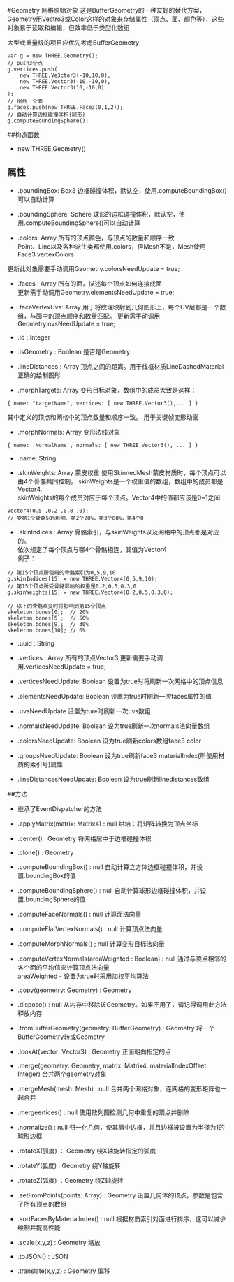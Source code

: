 #Geometry 网格原始对象
这是BufferGeometry的一种友好的替代方案，Geometry用Vectro3或Color这样的对象来存储属性（顶点、面、颜色等），这些对象易于读取和编辑，但效率低于类型化数组

大型或重量级的项目应优先考虑BufferGeometry

```apple js
var g = new THREE.Geometry();
// push3个点
g.vertices.push(
    new THREE.Ve3ctor3(-10,10,0),
    new THREE.Vector3(-10,-10,0),
    new THREE.Vector3(10,-10,0)
);
// 组合一个面
g.faces.push(new THREE.Face3(0,1,2));
// 自动计算边框碰撞体积(球形)
g.computeBoundingSphere();
```

##构造函数
* new THREE.Geometry()

## 属性
* .boundingBox: Box3
边框碰撞体积，默认空，使用.computeBoundingBox()可以自动计算

* .boundingSphere: Sphere
球形的边框碰撞体积，默认空，使用.computeBoundingSphere()可以自动计算

* .colors: Array
所有的顶点颜色，与顶点的数量和顺序一致<br/>
Point、Line以及各种派生类都使用.colors，但Mesh不是，Mesh使用Face3.vertexColors

更新此对象需要手动调用Geometry.colorsNeedUpdate = true;

* .faces : Array
所有的面，描述每个顶点如何连接成面<br/>
更新需手动调用Geometry.elementsNeedUpdate = true;

* .faceVertexUvs: Array
用于将纹理映射到几何图形上，每个UV层都是一个数组，与面中的顶点顺序和数量匹配。
更新需手动调用Geometry.nvsNeedUpdate = true;

* .id : Integer

* .isGeometry : Boolean
是否是Geometry

* .lineDistances : Array
顶点之间的距离。用于线框材质LineDashedMaterial正确的绘制图形

* .morphTargets: Array
变形目标对象，数组中的成员大致是这样：
```apple js
{ name: "targetName", vertices: [ new THREE.Vector3(),... ] }
```
其中定义的顶点和网格中的顶点数量和顺序一致。
用于关键帧变形动画

* .morphNormals: Array
变形法线对象
```apple js
{ name: 'NormalName', normals: [ new THREE.Vector3(), ... ] }
```

* .name: String

* .skinWeights: Array
蒙皮权重
使用SkinnedMesh蒙皮材质时，每个顶点可以由4个骨骼共同控制，
skinWeights是一个权重值的数组，数组中的成员都是Vector4.<br/>
skinWeights的每个成员对应于每个顶点。Vector4中的值都应该是0~1之间:<br/>
```apple js
Vector4(0.5 ,0.2 ,0.8 ,0);
// 受第1个骨骼50%影响、第2个20%，第3个80%，第4个0
```

* .skinIndices : Array
骨骼索引，与skinWeights以及网格中的顶点都是对应的。<br/>
依次规定了每个顶点与哪4个骨骼相连，其值为Vector4<br/>
例子：
```apple js
// 第15个顶点所使用的骨骼索引为0,5,9,10
g.skinIndices[15] = new THREE.Vector4(0,5,9,10);
// 第15个顶点所受骨骼影响的权重是0.2,0.5,0.3,0
g.skinWeights[15] = new THREE.Vector4(0.2,0.5,0.3,0);

// 以下的骨骼改变时将影响到第15个顶点
skeleton.bones[0];  // 20%
skeleton.bones[5];  // 50%
skeleton.bones[9];  // 30%
skeleton.bones[10]; // 0%
```

* .uuid : String

* .vertices : Array
所有的顶点Vector3,更新需要手动调用.verticesNeedUpdate = true;

* .verticesNeedUpdate: Boolean
设置为true时将刷新一次网格中的顶点信息

* .elementsNeedUpdate: Boolean
设置为true时刷新一次faces属性的值

* .uvsNeedUpdate
设置为ture时刷新一次uvs数组

* .normalsNeedUpdate: Boolean
设为true刷新一次normals法向量数组

* .colorsNeedUpdate: Boolean
设为true刷新colors数组face3 color

* .groupsNeedUpdate: Boolean
设为true刷新face3 materialIndex(所使用材质的索引号)属性

* .lineDistancesNeedUpdate: Boolean
设为true刷新linedistances数组


##方法

* 继承了EventDispatcher的方法
* .applyMatrix(matrix: Matrix4) : null
烘培：将矩阵转换为顶点坐标

* .center() : Geometry
将网格居中于边框碰撞体积

* .clone() : Geometry

* .computeBoundingBox() : null
自动计算立方体边框碰撞体积，并设置.boundingBox的值

* .computeBoundingSphere() : null
自动计算球形边框碰撞体积，并设置.boundingSphere的值

* .computeFaceNormals() : null
计算面法向量

* .computeFlatVertexNormals() : null
计算顶点法向量

* .computeMorphNormals() ; null
计算变形目标法向量

* .computeVertexNormals(areaWeighted : Boolean) : null
通过与顶点相邻的各个面的平均值来计算顶点法向量<br/>
areaWeighted - 设置为true时采用加权平均算法

* .copy(geometry: Geometry) : Geometry

* .dispose() : null
从内存中移除该Geometry。如果不用了，请记得调用此方法释放内存

* .fromBufferGeometry(geometry: BufferGeometry) : Geometry
将一个BufferGeometry转成Geometry

* .lookAt(vector: Vector3) : Geometry
正面朝向指定的点

* .merge(geometry: Geometry, matrix: Matrix4, materialIndexOffset: Integer)
合并两个geometry对象

* .mergeMesh(mesh: Mesh) : null
合并两个网格对象，连网格的变形矩阵也一起合并

* .mergeertices() : null
使用散列图检测几何中重复的顶点并删除

* .normalize() : null
归一化几何，使其居中边框，并且边框被设置为半径为1的球形边框

* .rotateX(弧度) ： Geometry
绕X轴旋转指定的弧度

* .rotateY(弧度) : Geometry
绕Y轴旋转

* .rotateZ(弧度) ：Geometry
绕Z轴旋转

* .setFromPoints(points: Array) : Geometry
设置几何体的顶点，参数是包含了所有顶点的数组

* .sortFacesByMaterialIndex() : null
根据材质索引对面进行排序，这可以减少绘制并提高性能

* .scale(x,y,z) : Geometry
缩放

* .toJSON() : JSON

* .translate(x,y,z) : Geometry
偏移


